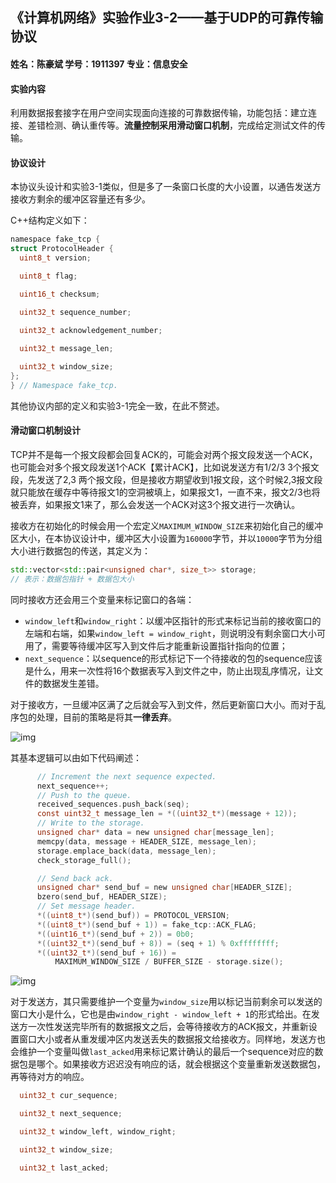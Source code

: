 ## 《计算机网络》实验作业3-2——基于UDP的可靠传输协议

#### 姓名：陈豪斌    学号：1911397    专业：信息安全

#### 实验内容

利用数据报套接字在用户空间实现面向连接的可靠数据传输，功能包括：建立连接、差错检测、确认重传等。**流量控制采用滑动窗口机制**，完成给定测试文件的传输。

#### 协议设计

本协议头设计和实验3-1类似，但是多了一条窗口长度的大小设置，以通告发送方接收方剩余的缓冲区容量还有多少。

C++结构定义如下：

```c
namespace fake_tcp {
struct ProtocolHeader {
  uint8_t version;

  uint8_t flag;

  uint16_t checksum;

  uint32_t sequence_number;

  uint32_t acknowledgement_number;

  uint32_t message_len;
    
  uint32_t window_size;
};
} // Namespace fake_tcp.
```

其他协议内部的定义和实验3-1完全一致，在此不赘述。



#### 滑动窗口机制设计

TCP并不是每一个报文段都会回复ACK的，可能会对两个报文段发送一个ACK，也可能会对多个报文段发送1个ACK【累计ACK】，比如说发送方有1/2/3 3个报文段，先发送了2,3 两个报文段，但是接收方期望收到1报文段，这个时候2,3报文段就只能放在缓存中等待报文1的空洞被填上，如果报文1，一直不来，报文2/3也将被丢弃，如果报文1来了，那么会发送一个ACK对这3个报文进行一次确认。

接收方在初始化的时候会用一个宏定义`MAXIMUM_WINDOW_SIZE`来初始化自己的缓冲区大小，在本协议设计中，缓冲区大小设置为`160000`字节，并以`10000`字节为分组大小进行数据包的传送，其定义为：

```c++
std::vector<std::pair<unsigned char*, size_t>> storage;
// 表示：数据包指针 + 数据包大小
```

同时接收方还会用三个变量来标记窗口的各端：

*   `window_left`和`window_right`：以缓冲区指针的形式来标记当前的接收窗口的左端和右端，如果`window_left = window_right`，则说明没有剩余窗口大小可用了，需要等待缓冲区写入到文件后才能重新设置指针指向的位置；
*   `next_sequence`：以sequence的形式标记下一个待接收的包的sequence应该是什么，用来一次性将16个数据表写入到文件之中，防止出现乱序情况，让文件的数据发生差错。

对于接收方，一旦缓冲区满了之后就会写入到文件，然后更新窗口大小。而对于乱序包的处理，目前的策略是将其**一律丢弃**。

![img](https://img-blog.csdn.net/20160906081402924)

其基本逻辑可以由如下代码阐述：

```C
      // Increment the next sequence expected.
      next_sequence++;
      // Push to the queue.
      received_sequences.push_back(seq);
      const uint32_t message_len = *((uint32_t*)(message + 12));
      // Write to the storage.
      unsigned char* data = new unsigned char[message_len];
      memcpy(data, message + HEADER_SIZE, message_len);
      storage.emplace_back(data, message_len);
      check_storage_full();

      // Send back ack.
      unsigned char* send_buf = new unsigned char[HEADER_SIZE];
      bzero(send_buf, HEADER_SIZE);
      // Set message header.
      *((uint8_t*)(send_buf)) = PROTOCOL_VERSION;
      *((uint8_t*)(send_buf + 1)) = fake_tcp::ACK_FLAG;
      *((uint16_t*)(send_buf + 2)) = 0b0;
      *((uint32_t*)(send_buf + 8)) = (seq + 1) % 0xffffffff;
      *((uint32_t*)(send_buf + 16)) =
          MAXIMUM_WINDOW_SIZE / BUFFER_SIZE - storage.size();
```

![img](https://media.geeksforgeeks.org/wp-content/cdn-uploads/Sliding_Window_Protocol_2.jpg)

对于发送方，其只需要维护一个变量为`window_size`用以标记当前剩余可以发送的窗口大小是什么，它也是由`window_right - window_left + 1`的形式给出。在发送方一次性发送完毕所有的数据报文之后，会等待接收方的ACK报文，并重新设置窗口大小或者从重发缓冲区内发送丢失的数据报文给接收方。同样地，发送方也会维护一个变量叫做`last_acked`用来标记累计确认的最后一个sequence对应的数据包是哪个。如果接收方迟迟没有响应的话，就会根据这个变量重新发送数据包，再等待对方的响应。

```c
  uint32_t cur_sequence;

  uint32_t next_sequence;

  uint32_t window_left, window_right;

  uint32_t window_size;

  uint32_t last_acked;
```

